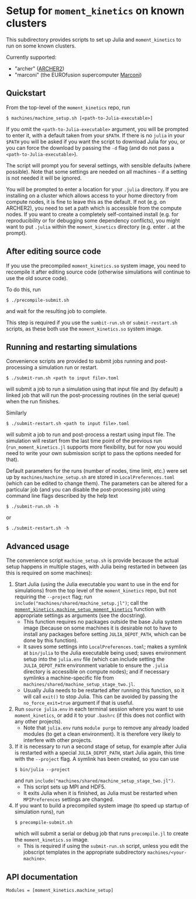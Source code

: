 Setup for `moment_kinetics` on known clusters
=============================================

This subdirectory provides scripts to set up Julia and `moment_kinetics` to run
on some known clusters.

Currently supported:
* "archer" ([ARCHER2](https://www.archer2.ac.uk/))
* "marconi" (the EUROfusion supercomputer
    [Marconi](https://wiki.u-gov.it/confluence/display/SCAIUS/UG3.1%3A+MARCONI+UserGuide))

Quickstart
----------

From the top-level of the `moment_kinetics` repo, run
```shell
$ machines/machine_setup.sh [<path-to-Julia-executable>]
```
If you omit the `<path-to-Julia-executable>` argument, you will be prompted to
enter it, with a default taken from your `$PATH`. If there is no `julia` in
your `$PATH` you will be asked if you want the script to download Julia for
you, or you can force the download by passing the `-d` flag (and do not pass a
`<path-to-Julia-executable>`).

The script will prompt you for several settings, with sensible defaults (where
possible). Note that some settings are needed on all machines - if a setting is
not needed it will be ignored.

You will be prompted to enter a location for your `.julia` directory. If you
are installing on a cluster which allows access to your home directory from
compute nodes, it is fine to leave this as the default. If not (e.g. on
ARCHER2), you need to set a path which is accessible from the compute nodes.
If you want to create a completely self-contained install (e.g. for
reproducibility or for debugging some dependency conflicts), you might want to
put `.julia` within the `moment_kinetics` directory (e.g. enter `.` at the
prompt).

## After editing source code

If you use the precompiled `moment_kinetics.so` system image, you need to
recompile it after editing source code (otherwise simulations will continue to
use the old source code).

To do this, run
```shell
$ ./precompile-submit.sh
```
and wait for the resulting job to complete.

This step is required if you use the `sumbit-run.sh` or `submit-restart.sh`
scripts, as these both use the `moment_kinetics.so` system image.

## Running and restarting simulations

Convenience scripts are provided to submit jobs running and post-processing a
simulation run or restart.
```shell
$ ./submit-run.sh <path to input file>.toml
```
will submit a job to run a simulation using that input file and (by default) a
linked job that will run the post-processing routines (in the serial queue)
when the run finishes.

Similarly
```shell
$ ./submit-restart.sh <path to input file>.toml
```
will submit a job to run and post-process a restart using input file. The
simulation will restart from the last time point of the previous run
(`run_moment_kinetics.jl` supports more flexibility, but for now you would
need to write your own submission script to pass the options needed for that).

Default parameters for the runs (number of nodes, time limit, etc.) were set up
by `machines/machine_setup.sh` are stored in `LocalPreferences.toml` (which can
be edited to change them). The parameters can be altered for a particular job
(and you can disable the post-processing job) using command line flags
described by the help text
```shell
$ ./submit-run.sh -h
```
or
```shell
$ ./submit-restart.sh -h
```

Advanced usage
--------------

The convenience script `machine_setup.sh` is provide because the actual setup
happens in multiple stages, with Julia being restarted in between (as this is
required on some machines):
1. Start Julia (using the Julia executable you want to use in the end for
   simulations) from the top level of the `moment_kinetics` repo, but not
   requiring the `--project` flag; run
   `include("machines/shared/machine_setup.jl")`; call the
   [`moment_kinetics.machine_setup_moment_kinetics`](@ref) function with
   appropriate settings as arguments (see the docstring).
     * This function requires no packages outside the base Julia system image
       (because on some machines it is desirable not to have to install any
       packages before setting `JULIA_DEPOT_PATH`, which can be done by this
       function).
     * It saves some settings into `LocalPreferences.toml`; makes a symlink at
       `bin/julia` to the Julia executable being used; saves environment setup
        into the `julia.env` file (which can include setting the
        `JULIA_DEPOT_PATH` environment variable to ensure the `.julia`
        directory is accessible on compute nodes); and if necessary symlinks a
        machine-specific file from
        `machines/shared/machine_setup_stage_two.jl`.
     * Usually Julia needs to be restarted after running this function, so it
       will call `exit()` to stop Julia. This can be avoided by passing the
       `no_force_exit=true` argument if that is useful.
2. Run `source julia.env` in each terminal session where you want to use
   `moment_kinetics`, or add it to your `.bashrc` (if this does not conflict
   with any other projects).
     * Note that `julia.env` runs `module purge` to remove any already loaded
       modules (to get a clean environment). It is therefore very likely to
       interfere with other projects.
3. If it is necessary to run a second stage of setup, for example after Julia
   is restarted with a special `JULIA_DEPOT_PATH`, start Julia again, this time
   with the `--project` flag. A symlink has been created, so you can use
   ```shell
   $ bin/julia --project
   ```
   and run `include("machines/shared/machine_setup_stage_two.jl")`.
     * This script sets up MPI and HDF5.
     * It exits Julia when it is finished, as Julia must be restarted when
       `MPIPreferences` settings are changed.
4. If you want to build a precompiled system image (to speed up startup of
   simulation runs), run
   ```shell
   $ precompile-submit.sh
   ```
   which will submit a serial or debug job that runs `precompile.jl` to create
   the `moment_kinetics.so` image.
     * This is required if using the `submit-run.sh` script, unless you edit
       the jobscript templates in the appropriate subdirectory
       `machines/<your-machine>`.

API documentation
-----------------

```@autodocs
Modules = [moment_kinetics.machine_setup]
```
